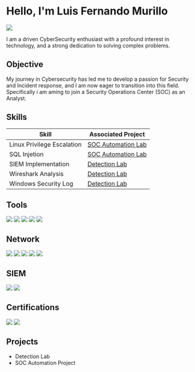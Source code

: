 # Hello, I'm Luis Fernando Murillo 
<a href="https://www.linkedin.com/in/luis-murillo-748474217/"><img src="https://img.shields.io/badge/-LinkedIn-0072b1?&style=for-the-badge&logo=linkedin&logoColor=white" /></a>

I am a driven CyberSecurity enthusiast with a profound interest in technology, and a strong dedication to solving complex problems. 

## Objective 

My journey in Cybersecurity has led me to develop a passion for Security and Incident response, and I am now eager to transition into this field. Specifically i am aming to join a Security Operations Center (SOC) as an Analyst. 

## Skills  


| Skill                                         |  Associated Project           |
|----------------------------------------------|-------------------------------|
| Linux Privilege Escalation                   | <a href="https://docs.google.com/document/d/1dmiMziTdOq-AxNQSrHcP6mnPF2VwLkZ_XbT_syw05LU/edit">SOC Automation Lab</a> | 
| SQL Injetion                                 | <a href="https://docs.google.com/document/d/1nVw96CmAkMxOANZJBEb0eriRxHu2sAX3VE4RfFSddMQ/edit">SOC Automation Lab</a> |           
| SIEM Implementation                          | <a href="https://docs.google.com/document/d/14tJDjppYe_Ca1gFGUCeuBy9V5U5HXW8bfzinQ9FQw_w/edit">Detection Lab</a>      |
| Wireshark Analysis                           | <a href="https://docs.google.com/document/d/19E7zlmnU5pXBIOjmRT2LkzYz-cDMC1QpilqKPOo65nU/edit">Detection Lab</a>      |
| Windows Security Log                         | <a href="https://docs.google.com/document/d/1RZK5V44_bGqS3jm6RLcbXQHPy7iUzjjOZU1oPb2h4nY/edit">Detection Lab</a>      | 
 ## Tools 
 <div> 
   <img src="https://img.shields.io/badge/-Nmap-4682B4?&style=for-the-badge&logo=Nmap&logoColor=white" />
   <img src="https://img.shields.io/badge/-Metasploit-507C90?&style=for-the-badge&logo=Metasploit&logoColor=white" />
   <img src="https://img.shields.io/badge/-Nessus-00A0E0?&style=for-the-badge&logo=Tenable&logoColor=white" />
   <img src="https://img.shields.io/badge/-John%20the%20Ripper-000000?&style=for-the-badge&logo=JohnTheRipper&logoColor=white" />
   <img src="https://img.shields.io/badge/-Splunk-000000?&style=for-the-badge&logo=Splunk&logoColor=white" />
<div> 
 
## Network 
<div> 
 <img src="https://img.shields.io/badge/-Wireshark-1679A7?&style=for-the-badge&logo=Wireshark&logoColor=white" /> 
 <img src="https://img.shields.io/badge/-Suricata-EF3B2D?&style=for-the-badge&logo=Suricata&logoColor=white" />
 <img src="https://img.shields.io/badge/-Burp%20Suite-FF4500?&style=for-the-badge&logo=BurpSuite&logoColor=white" />
 <img src="https://img.shields.io/badge/-Nikto-8A2BE2?&style=for-the-badge&logo=Nikto&logoColor=white" />
 <img src="https://img.shields.io/badge/-Kali%20Linux-557C94?&style=for-the-badge&logo=KaliLinux&logoColor=white" />
</div>

## SIEM 
<div> 
    <img src="https://img.shields.io/badge/-Splunk-000000?&style=for-the-badge&logo=Splunk&logoColor=white" /> 
    <img src="https://img.shields.io/badge/-Rapid7-FF5700?&style=for-the-badge&logo=Rapid7&logoColor=white" />
</div>



## Certifications 
<div>
    <img src="https://img.shields.io/badge/-Security%2B-FF0000?&style=for-the-badge&logo=CompTIA&logoColor=white" /> 
    <img src="https://img.shields.io/badge/-CYSA%2B-FF0000?&style=for-the-badge&logo=CompTIA&logoColor=white" />
</div>

## Projects 
- Detection Lab 
- SOC Automation Project 
